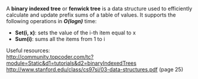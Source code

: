 A **binary indexed tree** or **fenwick tree** is a data structure used to efficiently calculate and update prefix sums of 
a table of values. 
It supports the following operations in _**O(logn)**_ time:
  - **Set(i, x)**: sets the value of the i-th item equal to x
  - **Sum(i)**: sums all the items from 1 to i
                                                      
Useful resources:                                                                                                       
http://community.topcoder.com/tc?module=Static&d1=tutorials&d2=binaryIndexedTrees                                       
http://www.stanford.edu/class/cs97si/03-data-structures.pdf (page 25)
